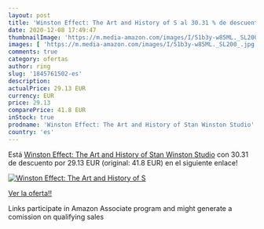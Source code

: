 ```yaml
---
layout: post
title: 'Winston Effect: The Art and History of S al 30.31 % de descuento'
date: 2020-12-08 17:49:47
thumbnailImage: 'https://m.media-amazon.com/images/I/51b3y-w85ML._SL200_.jpg'
images: [ 'https://m.media-amazon.com/images/I/51b3y-w85ML._SL200_.jpg' ]
comments: true
category: ofertas
author: ring
slug: '1845761502-es'
description:
actualPrice: 29.13 EUR
currency: EUR
price: 29.13
comparePrice: 41.8 EUR
inStock: true
prodname: 'Winston Effect: The Art and History of Stan Winston Studio'
country: 'es'
---
```


Está [Winston Effect: The Art and History of Stan Winston Studio](https://www.amazon.es/dp/1845761502/?tag=tolees-21) con 30.31 de descuento por 29.13 EUR (original: 41.8 EUR) en el siguiente enlace!

[![Winston Effect: The Art and History of S](https://m.media-amazon.com/images/I/51b3y-w85ML._SL200_.jpg)](https://www.amazon.es/dp/1845761502/?tag=tolees-21)

[Ver la oferta!!](https://www.amazon.es/dp/1845761502/?tag=tolees-21)

Links participate in Amazon Associate program and might generate a comission on qualifying sales


